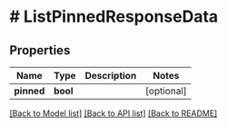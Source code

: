 # # ListPinnedResponseData

## Properties

Name | Type | Description | Notes
------------ | ------------- | ------------- | -------------
**pinned** | **bool** |  | [optional]

[[Back to Model list]](../../README.md#models) [[Back to API list]](../../README.md#endpoints) [[Back to README]](../../README.md)
